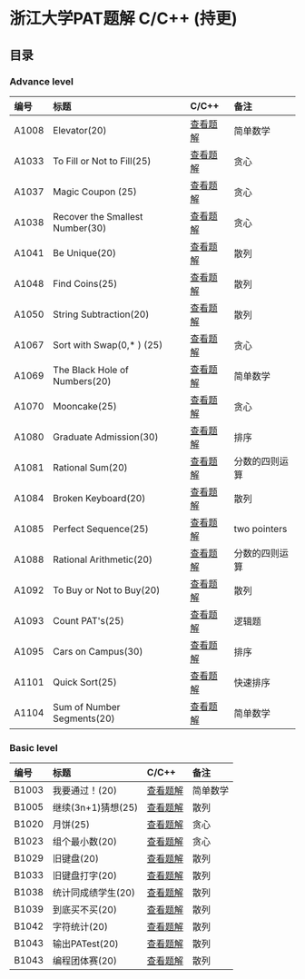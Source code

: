 # 浙江大学PAT题解 C/C++ (持更)

目录
-----
### Advance level
|编号|标题|C/C++|备注|
|:---|:---|:---|:---|
|A1008|Elevator(20)|[查看题解](https://github.com/shumhingping/PAT/blob/master/Advanced%20level/1008%20Elevator%20(20).cpp)|简单数学|
|A1033|To Fill or Not to Fill(25)|[查看题解](https://github.com/shumhingping/PAT/blob/master/Advanced%20level/1033%20To%20Fill%20or%20Not%20to%20Fill%20(25).cpp)|贪心|
|A1037|Magic Coupon (25)|[查看题解](https://github.com/shumhingping/PAT/blob/master/Advanced%20level/1037%20Magic%20Coupon%20(25).cpp)|贪心|
|A1038|Recover the Smallest Number(30)|[查看题解](https://github.com/shumhingping/PAT/blob/master/Advanced%20level/1038%20Recover%20the%20Smallest%20Number%20(30).cpp)|贪心|
|A1041|Be Unique(20)|[查看题解](https://github.com/shumhingping/PAT/blob/master/Advanced%20level/1041%20Be%20Unique%20(20).cpp)|散列|
|A1048|Find Coins(25)|[查看题解](https://github.com/shumhingping/PAT/blob/master/Advanced%20level/1048%20Find%20Coins%20(25).cpp)|散列|
|A1050|String Subtraction(20)|[查看题解](https://github.com/shumhingping/PAT/blob/master/Advanced%20level/1050%20String%20Subtraction%20(20).cpp)|散列|
|A1067|Sort with Swap(0,* ) (25)|[查看题解](https://github.com/shumhingping/PAT/blob/master/Advanced%20level/1067%20Sort%20with%20Swap(0%2C*)%20(25).cpp)|贪心|
|A1069|The Black Hole of Numbers(20)|[查看题解](https://github.com/shumhingping/PAT/blob/master/Advanced%20level/1069%20The%20Black%20Hole%20of%20Numbers(20).cpp)|简单数学|
|A1070|Mooncake(25)|[查看题解](https://github.com/shumhingping/PAT/blob/master/Advanced%20level/1070%20Mooncake%20(25).cpp)|贪心|
|A1080|Graduate Admission(30)|[查看题解](https://github.com/shumhingping/PAT/blob/master/Advanced%20level/1080%20Graduate%20Admission%20(30).cpp)|排序|
|A1081|Rational Sum(20)|[查看题解](https://github.com/shumhingping/PAT/blob/master/Advanced%20level/1081%20Rational%20Sum(20).cpp)|分数的四则运算|
|A1084|Broken Keyboard(20)|[查看题解](https://github.com/shumhingping/PAT/blob/master/Advanced%20level/1084%20Broken%20Keyboard%20(20).cpp)|散列|
|A1085|Perfect Sequence(25)|[查看题解](https://github.com/shumhingping/PAT/blob/master/Advanced%20level/1085%20Perfect%20Sequence(25).cpp)|two pointers|
|A1088|Rational Arithmetic(20)|[查看题解](https://github.com/shumhingping/PAT/blob/master/Advanced%20level/1088%20Rational%20Arithmetic(20).cpp)|分数的四则运算|
|A1092|To Buy or Not to Buy(20)|[查看题解](https://github.com/shumhingping/PAT/blob/master/Advanced%20level/1092%20To%20Buy%20or%20Not%20to%20Buy%20(20).cpp)|散列|
|A1093|Count PAT's(25)|[查看题解](https://github.com/shumhingping/PAT/blob/master/Advanced%20level/1093%20Count%20PAT's(25).cpp)|逻辑题|
|A1095|Cars on Campus(30)|[查看题解](https://github.com/shumhingping/PAT/blob/master/Advanced%20level/1080%20Graduate%20Admission%20(30).cpp)|排序|
|A1101|Quick Sort(25)|[查看题解](https://github.com/shumhingping/PAT/blob/master/Advanced%20level/1101%20Quick%20Sort(25).cpp)|快速排序|
|A1104|Sum of Number Segments(20)|[查看题解](https://github.com/shumhingping/PAT/blob/master/Advanced%20level/1104%20Sum%20of%20Number%20Segments(20).cpp)|简单数学|

### Basic level
|编号|标题|C/C++|备注|
|:---|:---|:---|:---|
|B1003|我要通过！(20)|[查看题解](https://github.com/shumhingping/PAT/blob/master/Basic%20level/1003%20%E6%88%91%E8%A6%81%E9%80%9A%E8%BF%87%EF%BC%81(20).cpp)|简单数学|
|B1005|继续(3n+1)猜想(25)|[查看题解](https://github.com/shumhingping/PAT/blob/master/Basic%20level/1005%20%E7%BB%A7%E7%BB%AD(3n%2B1)%E7%8C%9C%E6%83%B3%20(25).cpp)|散列|
|B1020|月饼(25)|[查看题解](https://github.com/shumhingping/PAT/blob/master/Basic%20level/1020%20%E6%9C%88%E9%A5%BC%20(25).cpp)|贪心|
|B1023|组个最小数(20)|[查看题解](https://github.com/shumhingping/PAT/blob/master/Basic%20level/1023%20%E7%BB%84%E4%B8%AA%E6%9C%80%E5%B0%8F%E6%95%B0(20).cpp)|贪心|
|B1029|旧键盘(20)|[查看题解](https://github.com/shumhingping/PAT/blob/master/Basic%20level/1029%20%E6%97%A7%E9%94%AE%E7%9B%98(20))|散列|
|B1033|旧键盘打字(20)|[查看题解](https://github.com/shumhingping/PAT/blob/master/Basic%20level/1033%20%E6%97%A7%E9%94%AE%E7%9B%98%E6%89%93%E5%AD%97%EF%BC%8820%20%EF%BC%89.cpp)|散列|
|B1038|统计同成绩学生(20)|[查看题解](https://github.com/shumhingping/PAT/blob/master/Basic%20level/1038%20%E7%BB%9F%E8%AE%A1%E5%90%8C%E6%88%90%E7%BB%A9%E5%AD%A6%E7%94%9F(20).cpp)|散列|
|B1039|到底买不买(20)|[查看题解](https://github.com/shumhingping/PAT/blob/master/Basic%20level/1039%20%E5%88%B0%E5%BA%95%E4%B9%B0%E4%B8%8D%E4%B9%B0(20).cpp)|散列|
|B1042|字符统计(20)|[查看题解](https://github.com/shumhingping/PAT/blob/master/Basic%20level/1042%20%E5%AD%97%E7%AC%A6%E7%BB%9F%E8%AE%A1(20).cpp)|散列|
|B1043|输出PATest(20)|[查看题解](https://github.com/shumhingping/PAT/blob/master/Basic%20level/1043%20%E8%BE%93%E5%87%BAPATest(20).cpp)|散列|
|B1043|编程团体赛(20)|[查看题解](https://github.com/shumhingping/PAT/blob/master/Basic%20level/1047%20%E7%BC%96%E7%A8%8B%E5%9B%A2%E4%BD%93%E8%B5%9B(20).cpp)|散列|
